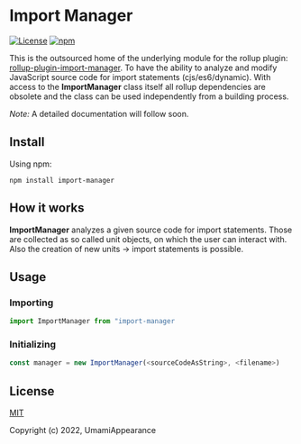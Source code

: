 # Import Manager

[![License](https://img.shields.io/github/license/UmamiAppearance/ImportManager?color=009911&style=for-the-badge)](./LICENSE)
[![npm](https://img.shields.io/npm/v/ImportManager?color=009911&style=for-the-badge)](https://www.npmjs.com/package/import-manager)

This is the outsourced home of the underlying module for the rollup plugin: [rollup-plugin-import-manager](https://github.com/UmamiAppearance/rollup-plugin-import-manager). To have the ability to analyze and modify JavaScript source code for import statements (cjs/es6/dynamic). With access to the **ImportManager** class itself all rollup dependencies are obsolete and the class can be used independently from a building process.

_Note:_ A detailed documentation will follow soon.


## Install
Using npm:
```console
npm install import-manager
```

## How it works
**ImportManager** analyzes a given source code for import statements. Those are collected as so called unit objects, on which the user can interact with. Also the creation of new units &rarr; import statements is possible. 


## Usage

### Importing
```js
import ImportManager from "import-manager
```

### Initializing
```js
const manager = new ImportManager(<sourceCodeAsString>, <filename>)
```

## License

[MIT](https://opensource.org/licenses/MIT)

Copyright (c) 2022, UmamiAppearance


